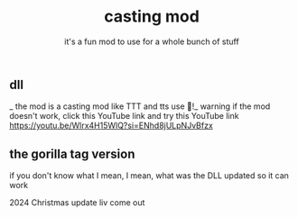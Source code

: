 <header>

<!--
  <<< Author notes: Course header >>>
  Include a 1280×640 image, course title in sentence case, and a concise description in emphasis.
  In your repository settings: enable template repository, add your 1280×640 social image, auto delete head branches.
  Add your open source license, GitHub uses MIT license.
-->

# casting mod

it's a fun mod to use for a whole bunch of stuff

</header>

<!--
  <<< Author notes: Step 1 >>>
  Choose 3-5 steps for your course.
  The first step is always the hardest, so pick something easy!
  Link to docs.github.com for further explanations.
  Encourage users to open new tabs for steps!
-->

## dll

_ the mod is a casting mod like TTT and tts use :tada:!_
warning if the mod doesn't work, click this YouTube link and try this
YouTube link https://youtu.be/Wlrx4H15WlQ?si=ENhd8jULpNJvBfzx
## the gorilla tag version
if you don't know what I mean, I mean, what was the DLL updated so it can work

2024 Christmas update liv come out

